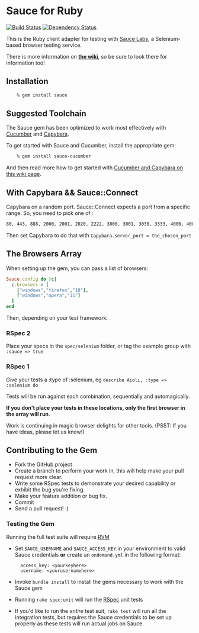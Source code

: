 # Sauce for Ruby
 
[![Build Status](https://travis-ci.org/sauce-labs/sauce_ruby.png)](https://travis-ci.org/sauce-labs/sauce_ruby)
[![Dependency Status](https://gemnasium.com/sauce-labs/sauce_ruby.png)](https://gemnasium.com/sauce-labs/sauce_ruby)

This is the Ruby client adapter for testing with [Sauce
Labs](https://www.saucelabs.com), a Selenium-based browser testing service.


There is more information on **[the
wiki](https://github.com/sauce-labs/sauce_ruby/wiki)**, so be sure to look there
for information too!


## Installation

```bash
    % gem install sauce
```


## Suggested Toolchain


The Sauce gem has been optimized to work most effectively with
[Cucumber](https://www.cukes.info) and
[Capybara](http://jnicklas.github.com/capybara/).

To get started with Sauce and Cucumber, install the appropriate gem:

```bash
    % gem install sauce-cucumber
```

And then read more how to get started with [Cucumber and Capybara on this
wiki
page](https://github.com/sauce-labs/sauce_ruby/wiki/Cucumber-and-Capybara).

## With Capybara && Sauce::Connect
Capybara on a random port.  Sauce::Connect expects a port from a specific range.  So, you need to pick one of :

```bash
80, 443, 888, 2000, 2001, 2020, 2222, 3000, 3001, 3030, 3333, 4000, 4001, 4040, 4502, 4503, 5000, 5001, 5050, 5555, 6000, 6001, 6060, 6666, 7000, 7070, 7777, 8000, 8001, 8003, 8031, 8080, 8081, 8888, 9000, 9001, 9080, 9090, 9999, 49221
```
Then set Capybara to do that with ```Capybara.server_port = the_chosen_port```

## The Browsers Array
When setting up the gem, you can pass a list of browsers:

```ruby
Sauce.config do |c|
  c.browsers = [
    ["windows","firefox","18"],
    ["windows","opera","11"]
  ]
end
```

Then, depending on your test framework:

### RSpec 2
Place your specs in the ```spec/selenium``` folder, or tag the example group with ```:sauce => true```

### RSpec 1
Give your tests a :type of :selenium, eg ```describe Aioli, :type => :selenium do```

Tests will be run against each combination, sequentially and automagically.  

**If you don't place your tests in these locations, only the first browser in the array will run**.

Work is continuing in magic browser delights for other tools.  (PSST:  If you have ideas, please let us know!)

## Contributing to the Gem

* Fork the GitHub project
* Create a branch to perform your work in, this will help make your pull
  request more clear.
* Write some RSpec tests to demonstrate your desired capability or exhibit the
  bug you're fixing.
* Make your feature addition or bug fix.
* Commit
* Send a pull request! :)


### Testing the Gem

Running the full test suite will require [RVM](http://rvm.beginrescueend.com)

* Set `SAUCE_USERNAME` and `SAUCE_ACCESS_KEY` in your environment to valid Sauce credentials **or** create an `ondemand.yml` in the following format:

        access_key: <yourkeyhere>
        username: <yourusernamehere>

* Invoke `bundle install` to install the gems necessary to work with the Sauce
  gem
* Running `rake spec:unit` will run the [RSpec](https://github.com/rspec/rspec) unit tests
* If you'd like to run the *entire* test suit, ```rake test``` will run all the
  integration tests, but requires the Sauce credentials to be set up properly
  as these tests will run actual jobs on Sauce.

